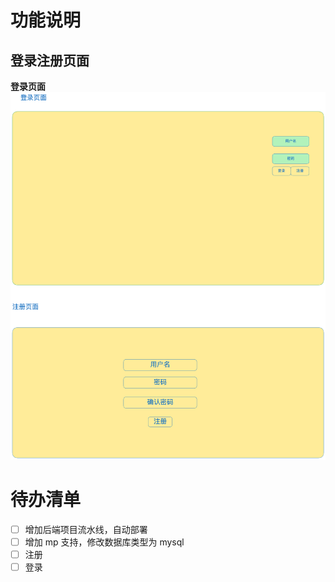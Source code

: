 # 功能说明

## 登录注册页面

**登录页面**
![img.png](images/登录注册页面.png)

# 待办清单
- [ ] 增加后端项目流水线，自动部署
- [ ] 增加 mp 支持，修改数据库类型为 mysql
- [ ] 注册
- [ ] 登录
